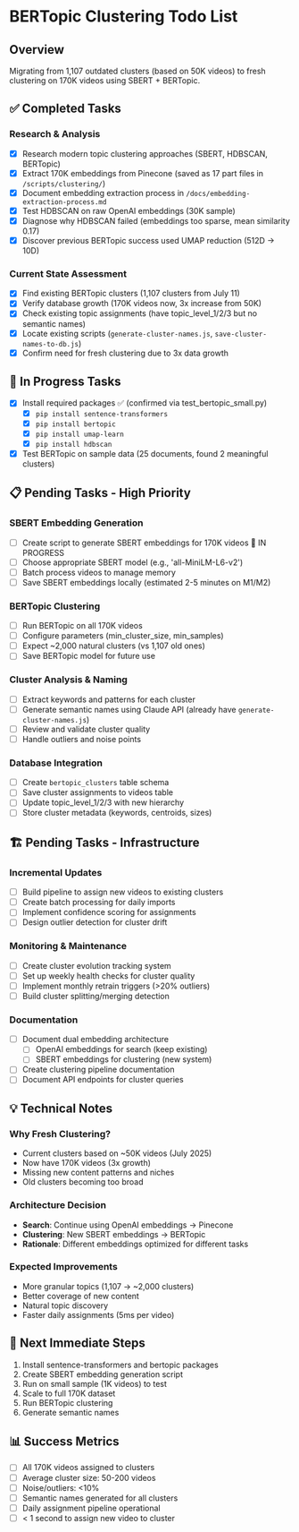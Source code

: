 # BERTopic Clustering Todo List

## Overview
Migrating from 1,107 outdated clusters (based on 50K videos) to fresh clustering on 170K videos using SBERT + BERTopic.

## ✅ Completed Tasks

### Research & Analysis
- [x] Research modern topic clustering approaches (SBERT, HDBSCAN, BERTopic)
- [x] Extract 170K embeddings from Pinecone (saved as 17 part files in `/scripts/clustering/`)
- [x] Document embedding extraction process in `/docs/embedding-extraction-process.md`
- [x] Test HDBSCAN on raw OpenAI embeddings (30K sample)
- [x] Diagnose why HDBSCAN failed (embeddings too sparse, mean similarity 0.17)
- [x] Discover previous BERTopic success used UMAP reduction (512D → 10D)

### Current State Assessment
- [x] Find existing BERTopic clusters (1,107 clusters from July 11)
- [x] Verify database growth (170K videos now, 3x increase from 50K)
- [x] Check existing topic assignments (have topic_level_1/2/3 but no semantic names)
- [x] Locate existing scripts (`generate-cluster-names.js`, `save-cluster-names-to-db.js`)
- [x] Confirm need for fresh clustering due to 3x data growth

## 🔄 In Progress Tasks

- [x] Install required packages ✅ (confirmed via test_bertopic_small.py)
  - [x] `pip install sentence-transformers`
  - [x] `pip install bertopic`
  - [x] `pip install umap-learn`
  - [x] `pip install hdbscan`
- [x] Test BERTopic on sample data (25 documents, found 2 meaningful clusters)

## 📋 Pending Tasks - High Priority

### SBERT Embedding Generation
- [ ] Create script to generate SBERT embeddings for 170K videos 🔄 IN PROGRESS
- [ ] Choose appropriate SBERT model (e.g., 'all-MiniLM-L6-v2')
- [ ] Batch process videos to manage memory
- [ ] Save SBERT embeddings locally (estimated 2-5 minutes on M1/M2)

### BERTopic Clustering
- [ ] Run BERTopic on all 170K videos
- [ ] Configure parameters (min_cluster_size, min_samples)
- [ ] Expect ~2,000 natural clusters (vs 1,107 old ones)
- [ ] Save BERTopic model for future use

### Cluster Analysis & Naming
- [ ] Extract keywords and patterns for each cluster
- [ ] Generate semantic names using Claude API (already have `generate-cluster-names.js`)
- [ ] Review and validate cluster quality
- [ ] Handle outliers and noise points

### Database Integration
- [ ] Create `bertopic_clusters` table schema
- [ ] Save cluster assignments to videos table
- [ ] Update topic_level_1/2/3 with new hierarchy
- [ ] Store cluster metadata (keywords, centroids, sizes)

## 🏗️ Pending Tasks - Infrastructure

### Incremental Updates
- [ ] Build pipeline to assign new videos to existing clusters
- [ ] Create batch processing for daily imports
- [ ] Implement confidence scoring for assignments
- [ ] Design outlier detection for cluster drift

### Monitoring & Maintenance
- [ ] Create cluster evolution tracking system
- [ ] Set up weekly health checks for cluster quality
- [ ] Implement monthly retrain triggers (>20% outliers)
- [ ] Build cluster splitting/merging detection

### Documentation
- [ ] Document dual embedding architecture
  - [ ] OpenAI embeddings for search (keep existing)
  - [ ] SBERT embeddings for clustering (new system)
- [ ] Create clustering pipeline documentation
- [ ] Document API endpoints for cluster queries

## 💡 Technical Notes

### Why Fresh Clustering?
- Current clusters based on ~50K videos (July 2025)
- Now have 170K videos (3x growth)
- Missing new content patterns and niches
- Old clusters becoming too broad

### Architecture Decision
- **Search**: Continue using OpenAI embeddings → Pinecone
- **Clustering**: New SBERT embeddings → BERTopic
- **Rationale**: Different embeddings optimized for different tasks

### Expected Improvements
- More granular topics (1,107 → ~2,000 clusters)
- Better coverage of new content
- Natural topic discovery
- Faster daily assignments (5ms per video)

## 🚀 Next Immediate Steps

1. Install sentence-transformers and bertopic packages
2. Create SBERT embedding generation script
3. Run on small sample (1K videos) to test
4. Scale to full 170K dataset
5. Run BERTopic clustering
6. Generate semantic names

## 📊 Success Metrics

- [ ] All 170K videos assigned to clusters
- [ ] Average cluster size: 50-200 videos
- [ ] Noise/outliers: <10%
- [ ] Semantic names generated for all clusters
- [ ] Daily assignment pipeline operational
- [ ] < 1 second to assign new video to cluster